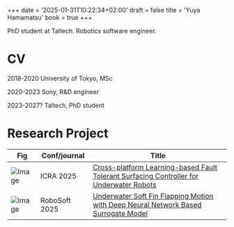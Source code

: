 +++
date = '2025-01-31T10:22:34+02:00'
draft = false
title = 'Yuya Hamamatsu'
book = true
+++

PhD student at Taltech. Robotics software engineer.

# CV
2018-2020 University of Tokyo, MSc

2020-2023 Sony, R&D engineer

2023-2027? Taltech, PhD student

# Research Project

| Fig                   |Conf/journal     | Title       |
|-----------------------|-----------------|-------------|
|![Image](https://github.com/hama6767/pubdata/raw/main/Peek%202024-09-23%2015-22.gif?raw=true)                      | ICRA 2025       | [Cross-platform Learning-based Fault Tolerant Surfacing Controller for Underwater Robots ](research/ICRA2025.md)|
|![Image](https://github.com/user-attachments/assets/d0498a8c-aa81-47ad-89ae-5bbc8d711cba)             | RoboSoft 2025   | [Underwater Soft Fin Flapping Motion with Deep Neural Network Based Surrogate Model](research/robosoft2025.md)|


